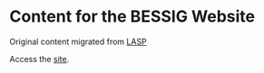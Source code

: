 # Content for the BESSIG Website

Original content migrated from [LASP](https://lasp.colorado.edu/galaxy/display/BESSIG/BESSIG+Home)

Access the [site](https://bessig.github.io/web/).
